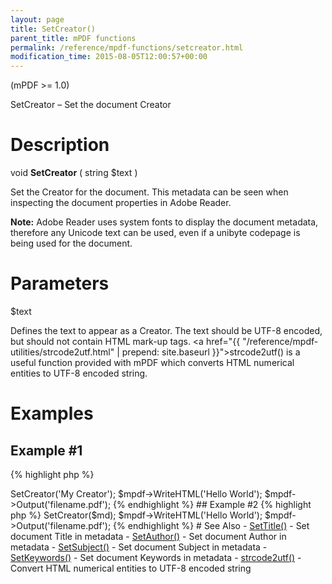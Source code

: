 ```yaml
---
layout: page
title: SetCreator()
parent_title: mPDF functions
permalink: /reference/mpdf-functions/setcreator.html
modification_time: 2015-08-05T12:00:57+00:00
---
```


(mPDF >= 1.0)

SetCreator – Set the document Creator

# Description

void **SetCreator** ( string <span class="parameter">$text</span> )

Set the Creator for the document. This metadata can be seen when inspecting the document properties in Adobe Reader.

<div class="alert alert-info" role="alert">
	<strong>Note:</strong> Adobe Reader uses system fonts to display the document metadata, therefore any Unicode 
    text can be used, even if a unibyte codepage is being used for the document.
</div>

# Parameters

<span class="parameter">$text</span>

Defines the text to appear as a Creator. The text should be UTF-8 encoded, but should not contain HTML mark-up tags.
<a href="{{ "/reference/mpdf-utilities/strcode2utf.html" | prepend: site.baseurl }}">strcode2utf()</a> is a useful 
function provided with mPDF which converts HTML numerical entities to UTF-8 encoded string.

# Examples

## Example #1

{% highlight php %}
<?php

$mpdf = new \Mpdf\Mpdf();

$mpdf->SetCreator('My Creator');

$mpdf->WriteHTML('Hello World');

$mpdf->Output('filename.pdf');
{% endhighlight %}

## Example #2

{% highlight php %}
<?php

$mpdf = new \Mpdf\Mpdf();

// The library defines a function strcode2utf() to convert htmlentities to UTF-8 encoded text
$md = strcode2utf("&amp;#1575;&amp;#1610;&amp;#1604;&amp;#1575;&amp;#1578; &amp;#1601;&amp;#1610;&amp;#1605;&amp;#1575; &amp;#1575;&amp;#1610;&amp;#1604;&amp;#1575;&amp;#1578; &amp;#1601;&amp;#1610;&amp;#1605;&amp;#1575;");

$mpdf->SetCreator($md);

$mpdf->WriteHTML('Hello World');

$mpdf->Output('filename.pdf');
{% endhighlight %}

# See Also

- <a href="{{ "/reference/mpdf-functions/settitle.html" | prepend: site.baseurl }}">SetTitle()</a> - Set document Title in metadata
- <a href="{{ "/reference/mpdf-functions/setauthor.html" | prepend: site.baseurl }}">SetAuthor()</a> - Set document Author in metadata
- <a href="{{ "/reference/mpdf-functions/setsubject.html" | prepend: site.baseurl }}">SetSubject()</a> - Set document Subject in metadata
- <a href="{{ "/reference/mpdf-functions/setkeywords.html" | prepend: site.baseurl }}">SetKeywords()</a> - Set document Keywords in metadata
- <a href="{{ "/reference/mpdf-utilities/strcode2utf.html" | prepend: site.baseurl }}">strcode2utf()</a> - Convert HTML numerical entities to UTF-8 encoded string
